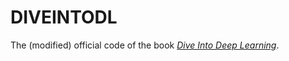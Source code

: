# DIVEINTODL

The (modified) official code of the book *[Dive Into Deep Learning](https://d2l.ai/index.html)*.
